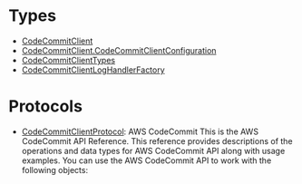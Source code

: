 # Types

  - [CodeCommitClient](/aws-sdk-swift/reference/0.x/AWSCodeCommit/CodeCommitClient)
  - [CodeCommitClient.CodeCommitClientConfiguration](/aws-sdk-swift/reference/0.x/AWSCodeCommit/CodeCommitClient_CodeCommitClientConfiguration)
  - [CodeCommitClientTypes](/aws-sdk-swift/reference/0.x/AWSCodeCommit/CodeCommitClientTypes)
  - [CodeCommitClientLogHandlerFactory](/aws-sdk-swift/reference/0.x/AWSCodeCommit/CodeCommitClientLogHandlerFactory)

# Protocols

  - [CodeCommitClientProtocol](/aws-sdk-swift/reference/0.x/AWSCodeCommit/CodeCommitClientProtocol):
    <fullname>AWS CodeCommit</fullname>
    This is the AWS CodeCommit API Reference. This reference provides descriptions of the operations and data types for
    AWS CodeCommit API along with usage examples.
    You can use the AWS CodeCommit API to work with the following objects:
